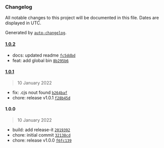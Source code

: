 ### Changelog

All notable changes to this project will be documented in this file. Dates are displayed in UTC.

Generated by [`auto-changelog`](https://github.com/CookPete/auto-changelog).

#### [1.0.2](https://github.com/naimo84/github-readme-stats-calculate-rank/compare/1.0.1...1.0.2)

- docs: updated readme [`fc5ddbd`](https://github.com/naimo84/github-readme-stats-calculate-rank/commit/fc5ddbdd34e175bcf2473cee4b2b540257ee1994)
- feat: add global bin [`8b295b6`](https://github.com/naimo84/github-readme-stats-calculate-rank/commit/8b295b6abe27bd546445261c1aa738d4c1e8b9eb)

#### [1.0.1](https://github.com/naimo84/github-readme-stats-calculate-rank/compare/1.0.0...1.0.1)

> 10 January 2022

- fix: .cjs nout found [`b264baf`](https://github.com/naimo84/github-readme-stats-calculate-rank/commit/b264baf2489dd948985f7f1443ebc1ed1ab3a658)
- chore: release v1.0.1 [`f28b45d`](https://github.com/naimo84/github-readme-stats-calculate-rank/commit/f28b45d3bb78558a535acaaef65ae21ae16573ca)

#### 1.0.0

> 10 January 2022

- build: add release-it [`2019392`](https://github.com/naimo84/github-readme-stats-calculate-rank/commit/201939211d60af9589ddf3aea929abfbd0911604)
- chore: initial commit [`32138cd`](https://github.com/naimo84/github-readme-stats-calculate-rank/commit/32138cd004bcb627c54578f8dc2c794fd90613f2)
- chore: release v1.0.0 [`f6fc139`](https://github.com/naimo84/github-readme-stats-calculate-rank/commit/f6fc13929e501f00ddde6d2a7a7ad71a0311fd1d)
